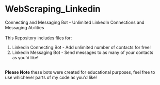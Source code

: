 # WebScraping_Linkedin
Connecting and Messaging Bot - Unlimited LinkedIn Connections and Messaging Abilities
<br>
<br>
This Repository includes files for:
<br>
1. Linkedin Connecting Bot - Add unlimited number of contacts for free!
2. Linkedin Messaging Bot - Send messages to as many of your contacts as you'd like!
<br>
<b>Please Note</b> these bots were created for educational purposes, feel free to use whichever parts of my code as you'd like!
<br>

